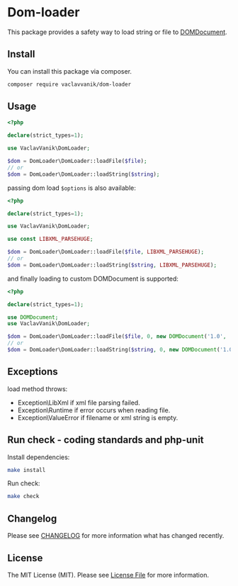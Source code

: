 # Dom-loader

This package provides a safety way to load string or file to [DOMDocument](https://www.php.net/manual/en/class.domdocument.php).

## Install

You can install this package via composer.

``` bash
composer require vaclavvanik/dom-loader
```

## Usage

```php
<?php

declare(strict_types=1);

use VaclavVanik\DomLoader;

$dom = DomLoader\DomLoader::loadFile($file);
// or
$dom = DomLoader\DomLoader::loadString($string);
```

passing dom load `$options` is also available:

```php
<?php

declare(strict_types=1);

use VaclavVanik\DomLoader;

use const LIBXML_PARSEHUGE;

$dom = DomLoader\DomLoader::loadFile($file, LIBXML_PARSEHUGE);
// or
$dom = DomLoader\DomLoader::loadString($string, LIBXML_PARSEHUGE);
```

and finally loading to custom DOMDocument is supported:

```php
<?php

declare(strict_types=1);

use DOMDocument;
use VaclavVanik\DomLoader;

$dom = DomLoader\DomLoader::loadFile($file, 0, new DOMDocument('1.0', 'utf-8'));
// or
$dom = DomLoader\DomLoader::loadString($string, 0, new DOMDocument('1.0', 'utf-8'));
```

## Exceptions

load method throws:

- Exception\LibXml if xml file parsing failed.
- Exception\Runtime if error occurs when reading file.
- Exception\ValueError if filename or xml string is empty.

## Run check - coding standards and php-unit

Install dependencies:

```bash
make install
```

Run check:

```bash
make check
```

## Changelog

Please see [CHANGELOG](CHANGELOG.md) for more information what has changed recently.

## License

The MIT License (MIT). Please see [License File](LICENSE.md) for more information.
